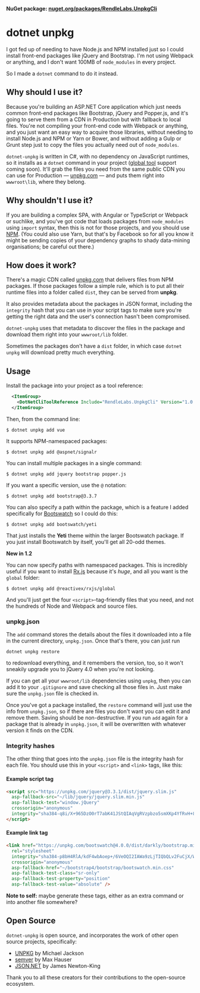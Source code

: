 **NuGet package: [nuget.org/packages/RendleLabs.UnpkgCli](https://www.nuget.org/packages/RendleLabs.UnpkgCli)**

# dotnet unpkg
I got fed up of needing to have Node.js and NPM installed just so I could install
front-end packages like jQuery and Bootstrap. I'm not using Webpack or anything,
and I don't want 100MB of `node_modules` in every project.

So I made a `dotnet` command to do it instead.

## Why should I use it?

Because you're building an ASP.NET Core application which just needs common front-end packages like
Bootstrap, jQuery and Popper.js, and it's going to serve them from a CDN in Production but with
fallback to local files. You're not compiling your front-end code with Webpack or anything, and you 
just want an easy way to acquire those libraries, without needing to install Node.js and NPM or Yarn or Bower,
and without adding a Gulp or Grunt step just to copy the files you actually need out of `node_modules`.

`dotnet-unpkg` is written in C#, with no dependency on JavaScript runtimes, so it installs as a `dotnet` command
in your project ([global tool](https://www.natemcmaster.com/blog/2018/02/02/dotnet-global-tool/) support coming soon).
It'll grab the files you need from the same public CDN you can use for Production
&mdash; [unpkg.com](https://unpkg.com) &mdash;
and puts them right into `wwwroot\lib`, where they belong.

## Why shouldn't I use it?

If you are building a complex SPA, with Angular or TypeScript or Webpack or suchlike, and you've got code that loads packages
from `node_modules` using `import` syntax, then this is not for those projects, and you should use [NPM](https://npmjs.com).
(You could also use Yarn, but that's by Facebook so for all you know it might be sending copies of your dependency graphs
to shady data-mining organisations; be careful out there.)

## How does it work?

There's a magic CDN called [unpkg.com](https://unpkg.com) that delivers files from
NPM packages. If those packages follow a simple rule, which is to put all their
runtime files into a folder called `dist`, they can be served from **unpkg**.

It also provides metadata about the packages in JSON format, including the `integrity`
hash that you can use in your script tags to make sure you're getting the right data
and the user's connection hasn't been compromised.

`dotnet-unpkg` uses that metadata to discover the files in the package and download
them right into your `wwwroot/lib` folder.

Sometimes the packages don't have a `dist` folder, in which case `dotnet unpkg` will download pretty much everything.

## Usage

Install the package into your project as a tool reference:

```xml
  <ItemGroup>
    <DotNetCliToolReference Include="RendleLabs.UnpkgCli" Version="1.0.0-*" />
  </ItemGroup>
```

Then, from the command line:

```
$ dotnet unpkg add vue
```

It supports NPM-namespaced packages:

```
$ dotnet unpkg add @aspnet/signalr
```

You can install multiple packages in a single command:

```
$ dotnet unpkg add jquery bootstrap popper.js
```

If you want a specific version, use the `@` notation:

```
$ dotnet unpkg add bootstrap@3.3.7
```

You can also specify a path within the package, which is a feature I added
specifically for [Bootswatch](https://bootswatch.com) so I could do this:

```
$ dotnet unpkg add bootswatch/yeti
```
That just installs the **Yeti** theme within the larger Bootswatch package. If
you just install Bootswatch by itself, you'll get all 20-odd themes.

**New in 1.2**

You can now specify paths with namespaced packages. This is incredibly useful if you want to install [Rx.js](http://reactivex.io/rxjs/)
because it's *huge*, and all you want is the `global` folder:

```
$ dotnet unpkg add @reactivex/rxjs/global
```
And you'll just get the four `<script>`-tag-friendly files that you need, and not the hundreds of Node and Webpack and source files.

### unpkg.json

The `add` command stores the details about the files it downloaded into a file in the current directory, `unpkg.json`. Once that's there, you can just run

```
dotnet unpkg restore
```

to redownload everything, and it remembers the version, too, so it won't sneakily
upgrade you to jQuery 4.0 when you're not looking.

If you can get all your `wwwroot/lib` dependencies using `unpkg`, then you can add
it to your `.gitignore` and save checking all those files in. Just make sure the `unpkg.json` file is checked in.

Once you've got a package installed, the `restore` command will just use the info
from `unpkg.json`, so if there are files you don't want you can edit it and remove
them. Saving should be non-destructive. If you run `add` again for a package that
is already in `unpkg.json`, it will be overwritten with whatever version it finds
on the CDN.

### Integrity hashes

The other thing that goes into the `unpkg.json` file is the integrity hash for each
file. You should use this in your `<script>` and `<link>` tags, like this:

#### Example script tag

```html
<script src="https://unpkg.com/jquery@3.3.1/dist/jquery.slim.js"
  asp-fallback-src="~/lib/jquery/jquery.slim.min.js"
  asp-fallback-test="window.jQuery"
  crossorigin="anonymous"
  integrity="sha384-q8i/X+965DzO0rT7abK41JStQIAqVgRVzpbzo5smXKp4YfRvH+8abtTE1Pi6jizo">
</script>
```

#### Example link tag

```html
<link href="https://unpkg.com/bootswatch@4.0.0/dist/darkly/bootstrap.min.css"
  rel="stylesheet"
  integrity="sha384-p8bH4RlA/kdF4wbAoep+/6VeOQI2IAWa9zLjTIQbQLv2FuCjX/W/FkdYdeKISDvK"
  crossorigin="anonymous"
  asp-fallback-href="~/bootstrap4/bootstrap/bootswatch.min.css"
  asp-fallback-test-class="sr-only"
  asp-fallback-test-property="position"
  asp-fallback-test-value="absolute" />
```

**Note to self:** maybe generate these tags, either as an extra command or
into another file somewhere?

## Open Source

`dotnet-unpkg` is open source, and incorporates the work of other open source projects, specifically:

- [UNPKG](https://github.com/unpkg) by Michael Jackson
- [semver](https://github.com/maxhauser/semver) by Max Hauser
- [JSON.NET](https://www.newtonsoft.com/json) by James Newton-King

Thank you to all these creators for their contributions to the open-source ecosystem.